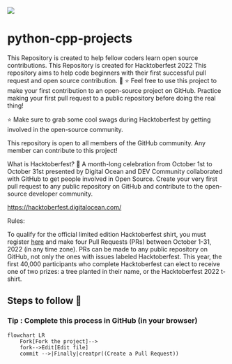![](https://user-images.githubusercontent.com/99328861/194718098-63ad137c-8be5-405d-bc24-17c3b8346b81.png)

# python-cpp-projects
This Repository is created to help fellow coders learn open source contributions. This Repository is created for Hacktoberfest 2022
This repository aims to help code beginners with their first successful pull request and open source contribution. 🥳
⭐ Feel free to use this project to make your first contribution to an open-source project on GitHub. Practice making your first pull request to a public repository before doing the real thing!

⭐ Make sure to grab some cool swags during Hacktoberfest by getting involved in the open-source community.

This repository is open to all members of the GitHub community. Any member can contribute to this project!

What is Hacktoberfest? 🤔
A month-long celebration from October 1st to October 31st presented by Digital Ocean and DEV Community collaborated with GitHub to get people involved in Open Source. Create your very first pull request to any public repository on GitHub and contribute to the open-source developer community.

https://hacktoberfest.digitalocean.com/

Rules:

To qualify for the official limited edition Hacktoberfest shirt, you must register [here](https://hacktoberfest.com/) and make four Pull Requests (PRs) between October 1-31, 2022 (in any time zone). PRs can be made to any public repository on GitHub, not only the ones with issues labeled Hacktoberfest. This year, the first 40,000 participants who complete Hacktoberfest can elect to receive one of two prizes: a tree planted in their name, or the Hacktoberfest 2022 t-shirt.

## Steps to follow :scroll:

### Tip : Complete this process in GitHub (in your browser)

```mermaid
flowchart LR
    Fork[Fork the project]-->
    fork-->Edit[Edit file]
    commit -->|Finally|creatpr((Create a Pull Request))
    
 ```
